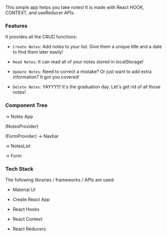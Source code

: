 This simple app helps you take notes! It is made with React HOOK, CONTEXT, and useReducer APIs.

### Features

It provides all the CRUD functions:

- `Create Notes`: Add notes to your list. Give them a unique title and a date to find them later easily!

- `Read Notes`: It can read all of your notes stored in localStorage!

- `Update Notes`: Need to correct a mistake? Or just want to add extra information? It got you covered!

- `Delete Notes`: YAYYY!!! It's the graduation day. Let's get rid of all those notes!

### Component Tree

-> Notes App

(NotesProvider)

(FormProvider)
  -> Navbar
 
   -> NotesList

   -> Form

### Tech Stack

The following libraries / frameworks / APIs are used:

- Material UI

- Create React App

- React Hooks

- React Context

- React Reducers

